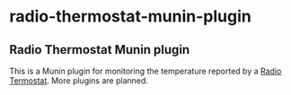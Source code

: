 radio-thermostat-munin-plugin
=============================

Radio Thermostat Munin plugin
-----------------------------

This is a Munin plugin for monitoring the temperature reported by a
[Radio Termostat](http://radiothermostat.com/). More plugins are
planned.
